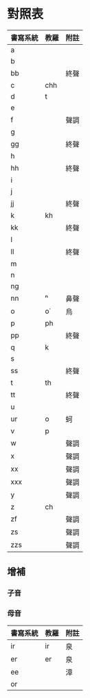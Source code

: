 # 對照表

| 書寫系統 | 教羅 | 附註 |
| --- | --- | --- |
| a |||
| b |||
| bb || 終聲 |
| c | chh | |
| d | t ||
| e |||
| f || 聲調 |
| g |||
| gg || 終聲 |
| h |||
| hh || 終聲 |
| i |||
| j |||
| jj || 終聲 |
| k | kh ||
| kk || 終聲 |
| l |||
| ll || 終聲 |
| m |||
| n |||
| ng |||
| nn | ⁿ | 鼻聲 |
| o | o͘ | 烏 |
| p | ph ||
| pp || 終聲 |
| q | k ||
| s |||
| ss || 終聲 |
| t | th ||
| tt || 終聲 |
| u |||
| ur | o | 蚵 |
| v | p | |
| w || 聲調 |
| x || 聲調 |
| xx || 聲調 |
| xxx || 聲調 |
| y || 聲調 |
| z | ch | |
| zf | | 聲調 |
| zs || 聲調 |
| zzs || 聲調 |

## 增補

### 子音

### 母音

| 書寫系統 | 教羅 | 附註 |
| --- | --- | --- |
| ir | ir | 泉 |
| er | er | 泉 |
| ee || 漳 |
| or |||
